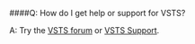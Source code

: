 

####Q: How do I get help or support for VSTS?

A:	Try the [VSTS forum](https://social.msdn.microsoft.com/Forums/en-us/home?forum=TFService) 
or [VSTS Support](https://www.visualstudio.com/team-services/support). 

